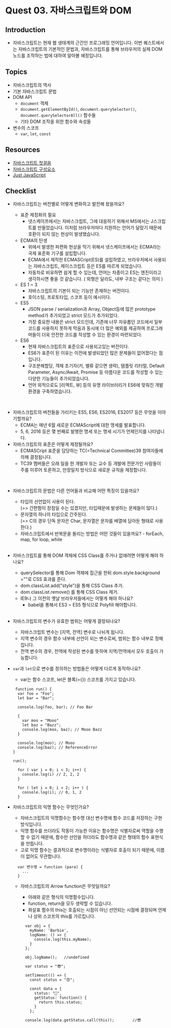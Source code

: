 # Quest 03. 자바스크립트와 DOM

## Introduction

- 자바스크립트는 현재 웹 생태계의 근간인 프로그래밍 언어입니다. 이번 퀘스트에서는 자바스크립트의 기본적인 문법과, 자바스크립트를 통해 브라우저의 실제 DOM 노드를 조작하는 법에 대하여 알아볼 예정입니다.

## Topics

- 자바스크립트의 역사
- 기본 자바스크립트 문법
- DOM API
  - `document` 객체
  - `document.getElementById()`, `document.querySelector()`, `document.querySelectorAll()` 함수들
  - 기타 DOM 조작을 위한 함수와 속성들
- 변수의 스코프
  - `var`, `let`, `const`

## Resources

- [자바스크립트 첫걸음](https://developer.mozilla.org/ko/docs/Learn/JavaScript/First_steps)
- [자바스크립트 구성요소](https://developer.mozilla.org/ko/docs/Learn/JavaScript/Building_blocks)
- [Just JavaScript](https://justjavascript.com/)

## Checklist

- 자바스크립트는 버전별로 어떻게 변화하고 발전해 왔을까요?

  - 표준 제정화의 필요
    - 넷스케이프에서는 자바스크립트, 그에 대응하기 위해서 MS에서는 J스크립트를 만들었습니다. 이처럼 브라우저마다 지원하는 언어가 달랐기 때문에 호환이 되지 않는 현상이 발생했습니다.
  - ECMA의 탄생
    - 위에서 발생한 파편화 현상을 막기 위해서 넷스케이프에서는 ECMA라는 국제 표준화 기구를 설립합니다.
    - ECMA에서 제작한 ECMASCript(ES)를 설립하였고, 브라우저에서 사용되는 자바스크립트, 제이스크립트 등은 ES를 따르게 되었습니다.
    - 자동차로 비유하면 쉽게 할 수 있는데, 언어는 차종이고 ES는 엔진이라고 생각하시면 좋을 것 같습니다. ( 외형은 달라도, 내부 구조는 같다는 의미 )
  - ES 1 ~ 3
    - 자바스크립트의 기본이 되는 기능만 존재하는 버전이다.
    - 호이스팅, 프로토타입, 스코프 등이 예시이다.
  - ES5
    - JSON parse / serialization과 Array, Object등에 많은 prototype method가 추가되었고 strict 모드가 추가되었다.
    - 가장 중요한 내용은 strict 모드인데, 기존에 너무 자유롭던 코드에서 일부 코드를 사용하지 못하게 막음과 동시에 더 많은 예외를 제공하여 프로그래머들이 더욱 안전한 코드를 작성할 수 있는 환경이 마련되었다.
  - ES6
    - 현재 자바스크립트의 표준으로 사용되고있는 버전이다.
    - ES6가 표준이 된 이유는 이전에 발생되었던 많은 문제들이 없어졌다는 점입니다.
    - 구조분해할당, 객체 초기자(키, 밸류 같으면 생략), 템플릿 리터럴, Default Parameter, Async/Await, Promise 등 아름다운 코드를 작성할 수 있는 다양한 기능들이 추가되었습니다.
    - 언어 외적으로도 [리액트, 뷰] 등의 유명 라이브러리가 ES6에 맞춰진 개발환경을 구축하였습니다.

<br>

- 자바스크립트의 버전들을 가리키는 ES5, ES6, ES2016, ES2017 등은 무엇을 이야기할까요?
  - ECMA는 매년 6월 새로운 ECMAScript에 대한 명세를 발표합니다.
  - 5, 6, 2016 등은 몇 번째로 발행한 명세 또는 명세 시기가 언제인지를 나타냅니다.
- 자바스크립트의 표준은 어떻게 제정될까요?
  - ECMASCript 표준을 담당하는 TC(=Technical Committee)39 참여자들에 의해 결정됩니다.
  - TC39 멤버들은 오래 일을 한 개발자 또는 교수 등 개발에 전문가인 사람들이 주를 이루어 토론하고, 만장일치 방식으로 새로운 규칙을 제정합니다.

<br>

- 자바스크립트의 문법은 다른 언어들과 비교해 어떤 특징이 있을까요?
  - 타입의 선언없이 사용이 된다.<br>
    (=> 간편함이 장점일 수는 있겠지만, 타입때문에 발생하는 문제들이 많다.)
  - 문자열의 하나의 타입으로 간주된다. <br>
    (=> C의 경우 단독 문자은 Char, 문자열은 문자를 배열에 담아둔 형태로 사용한다.)
  - 자바스크립트에서 반복문을 돌리는 방법은 어떤 것들이 있을까요? - forEach, map, for loop, while
    <br><br>
- 자바스크립트를 통해 DOM 객체에 CSS Class를 주거나 없애려면 어떻게 해야 하나요?
  - querySelector를 통해 Dom 객체에 접근을 한뒤 dom.style.background =""로 CSS 효과를 준다.
  - dom.classList.add("style")을 통해 CSS Class 추가.
  - dom.classList.remove() 를 통해 CSS Class 제거.
  - IE9나 그 이전의 옛날 브라우저들에서는 어떻게 해야 하나요?
    - babel을 통해서 ES3 ~ ES5 형식으로 Polyfill 해야합니다.
      <br><br>
- 자바스크립트의 변수가 유효한 범위는 어떻게 결정되나요?

  - 자바스크립트 변수는 [지역, 전역] 변수로 나뉘게 됩니다.
  - 지역 변수의 경우 함수 내부에 선언이 되는 변수로써, 범위는 함수 내부로 정해집니다.
  - 전역 변수의 경우, 전역에 작성된 변수를 뜻하며 지역/전역에서 모두 호출이 가능합니다.
    <br>

* `var`과 `let`으로 변수를 정의하는 방법들은 어떻게 다르게 동작하나요?

  - var는 함수 스코프, let은 블록(={}) 스코프를 가지고 있습니다.

  ```
   function run() {
    var foo = "Foo";
    let bar = "Bar";

    console.log(foo, bar); // Foo Bar

    {
      var moo = "Mooo"
      let baz = "Bazz";
      console.log(moo, baz); // Mooo Bazz
    }

    console.log(moo); // Mooo
    console.log(baz); // ReferenceError
  }

  run();
  ```

  ```
    for ( var i = 0; i < 3; i++) {
      console.log(i) // 2, 2, 2
    }
  ```

  ```
    for ( let i = 0; i < 2; i++ ) {
      console.log(i); // 0, 1, 2
    }
  ```

- 자바스크립트의 익명 함수는 무엇인가요?

  - 자바스크립트의 익명함수는 함수명 대신 변수명에 함수 코드를 저장하는 구현 방식입니다.
  - 익명 함수를 쓰더라도 작동이 가능한 이유는 함수명은 식별자로써 역할을 수행할 수 없기 때문에, 함수만 선언을 하더라도 함수명과 같은 형태의 함수 표현식을 만듭니다.
  - 고로 익명 함수는 결과적으로 변수명이라는 식별자로 호출이 되기 때문에, 이름이 없어도 무관합니다.

  ```
    var 변수명 = function (para) {
      ...
    }
  ```

  - 자바스크립트의 Arrow function은 무엇일까요?

    - 아래와 같은 형식의 익명함수입니다.
    - function, return을 모두 생략할 수 있습니다.
    - 화살표 함수의 this는 호출되는 시점이 아닌 선언되는 시점에 결정되며 언제나 상위 스코프의 this를 가르킵니다.

    ```
      var obj = {
        myName: 'Barbie',
        logName: () => {
          console.log(this.myName);
        }
      };

      obj.logName();   //undefined
    ```

    ```
      var status = "😎";

      setTimeout(() => {
        const status = "😍";

        const data = {
          status: "🥑",
          getStatus: function() {
            return this.status;
          }
        };

      console.log(data.getStatus.call(this));        //😎
    ```
